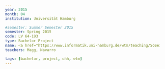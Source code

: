 ```yaml
---
year: 2015
month: 04
institution: Universität Hamburg

#semester: Summer Semester 2015
semester: Spring 2015
code: LV 64-193
type: Bachelor Project
name: <a href="https://www.informatik.uni-hamburg.de/wtm/teaching/SoSe15_NNRobots_Pj.shtml" title="Details">Neuronale Netze f&uuml;r Roboter</a>
teachers: Magg, Navarro

tags: [bachelor, project, uhh, wtm]
---
```

